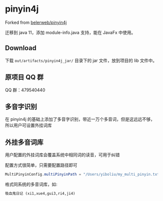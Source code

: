# pinyin4j

Forked from [belerweb/pinyin4j](https://github.com/belerweb/pinyin4j)

迁移到 java 11，添加 module-info.java 支持，能在 JavaFx 中使用。

## Download

下载 `out/artifacts/pinyin4j_jar/` 目录下的 jar 文件，放到项目的 lib 文件中。

## 原项目 QQ 群

QQ 群：479540440

## 多音字识别

在 pinyin4j 的基础上添加了多音字识别，带近一万个多音词，但是这远远不够，所以用户可设置外挂词库

## 外挂多音词库

用户配置的外挂词库会覆盖系统中相同词的读音，可用于纠错

配置方式很简单，只需要配置路径即可

```java
MultiPinyinConfig.multiPinyinPath = "/Users/yiboliu/my_multi_pinyin.txt";
```

格式同系统的多音词库，如:

```txt
吸血鬼日记 (xi1,xue4,gui3,ri4,ji4)
```
